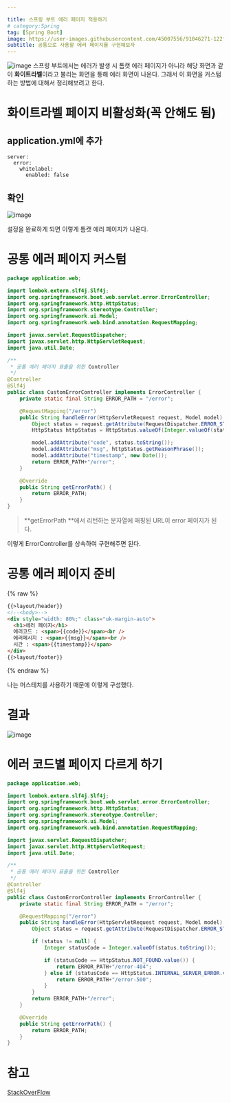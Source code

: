 ```yaml
---

title: 스프링 부트 에러 페이지 적용하기
# category:Spring
tag: [Spring Boot]
image: https://user-images.githubusercontent.com/45007556/91046271-122f8680-e653-11ea-8474-59cfaed336aa.png
subtitle: 공통으로 사용할 에러 페이지를 구현해보자
---
```


![image](https://user-images.githubusercontent.com/45007556/91046271-122f8680-e653-11ea-8474-59cfaed336aa.png)
스프링 부트에서는 에러가 발생 시 톰캣 에러 페이지가 아니라 해당 화면과 같이 **화이트라벨**이라고 불리는 화면을 통해 에러 화면이 나온다. 그래서 이 화면을 커스텀하는 방법에 대해서 정리해보려고 한다.

# 화이트라벨 페이지 비활성화(꼭 안해도 됨)

## application.yml에 추가

```
server:
  error:
    whitelabel:
      enabled: false
```

## 확인

![image](https://user-images.githubusercontent.com/45007556/91046288-1b205800-e653-11ea-9093-159f2549b87d.png)

설정을 완료하게 되면 이렇게 톰캣 에러 페이지가 나온다.

# 공통 에러 페이지 커스텀

```java
package application.web;

import lombok.extern.slf4j.Slf4j;
import org.springframework.boot.web.servlet.error.ErrorController;
import org.springframework.http.HttpStatus;
import org.springframework.stereotype.Controller;
import org.springframework.ui.Model;
import org.springframework.web.bind.annotation.RequestMapping;

import javax.servlet.RequestDispatcher;
import javax.servlet.http.HttpServletRequest;
import java.util.Date;

/**
 * 공통 에러 페이지 표출을 위한 Controller
 */
@Controller
@Slf4j
public class CustomErrorController implements ErrorController {
    private static final String ERROR_PATH = "/error";

    @RequestMapping("/error")
    public String handleError(HttpServletRequest request, Model model) {
        Object status = request.getAttribute(RequestDispatcher.ERROR_STATUS_CODE);
        HttpStatus httpStatus = HttpStatus.valueOf(Integer.valueOf(status.toString()));

        model.addAttribute("code", status.toString());
        model.addAttribute("msg", httpStatus.getReasonPhrase());
        model.addAttribute("timestamp", new Date());
        return ERROR_PATH+"/error";
    }

    @Override
    public String getErrorPath() {
        return ERROR_PATH;
    }
}
```

> **getErrorPath **에서 리턴하는 문자열에 매핑된 URL이 error 페이지가 된다.

이렇게 ErrorController를 상속하여 구현해주면 된다.

# 공통 에러 페이지 준비

{% raw %}

```html
{{>layout/header}}
<!--<body>-->
<div style="width: 80%;" class="uk-margin-auto">
  <h1>에러 페이지</h1>
  에러코드 : <span>{{code}}</span><br />
  에러메시지 : <span>{{msg}}</span><br />
  시간 : <span>{{timestamp}}</span>
</div>
{{>layout/footer}}
```

{% endraw %}

나는 머스테치를 사용하기 때문에 이렇게 구성했다.

# 결과

![image](https://user-images.githubusercontent.com/45007556/91046409-53279b00-e653-11ea-9918-a1ee4e4d7f6f.png)

# 에러 코드별 페이지 다르게 하기

```java
package application.web;

import lombok.extern.slf4j.Slf4j;
import org.springframework.boot.web.servlet.error.ErrorController;
import org.springframework.http.HttpStatus;
import org.springframework.stereotype.Controller;
import org.springframework.ui.Model;
import org.springframework.web.bind.annotation.RequestMapping;

import javax.servlet.RequestDispatcher;
import javax.servlet.http.HttpServletRequest;
import java.util.Date;

/**
 * 공통 에러 페이지 표출을 위한 Controller
 */
@Controller
@Slf4j
public class CustomErrorController implements ErrorController {
    private static final String ERROR_PATH = "/error";

    @RequestMapping("/error")
    public String handleError(HttpServletRequest request, Model model) {
        Object status = request.getAttribute(RequestDispatcher.ERROR_STATUS_CODE);

        if (status != null) {
            Integer statusCode = Integer.valueOf(status.toString());

            if (statusCode == HttpStatus.NOT_FOUND.value()) {
                return ERROR_PATH+"/error-404";
            } else if (statusCode == HttpStatus.INTERNAL_SERVER_ERROR.value()) {
                return ERROR_PATH+"/error-500";
            }
        }
        return ERROR_PATH+"/error";
    }

    @Override
    public String getErrorPath() {
        return ERROR_PATH;
    }
}
```

# 참고

[StackOverFlow](https://www.baeldung.com/spring-boot-custom-error-page)

